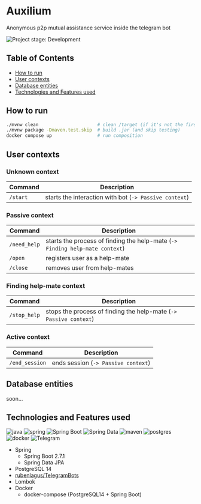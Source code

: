 # Auxilium
Anonymous p2p mutual assistance service inside the telegram bot

![Project stage: Development][project-stage-badge: Development]

[project-stage-badge: Development]: https://img.shields.io/badge/Project%20Stage-Development-yellowgreen.svg

## Table of Contents
* [How to run](#how-to-run)
* [User contexts](#user-contexts)
* [Database entities](#database-entities)
* [Technologies and Features used](#technologies-and-features-used)

## How to run
```bash
./mvnw clean                      # clean /target (if it's not the first run)
./mvnw package -Dmaven.test.skip  # build .jar (and skip testing)
docker compose up                 # run composition
```

## User contexts
### Unknown context
| Command  | Description                                            |
|----------|--------------------------------------------------------|
| `/start` | starts the interaction with bot (`-> Passive context`) |
### Passive context
| Command      | Description                                                                  |
|--------------|------------------------------------------------------------------------------|
| `/need_help` | starts the process of finding the help-mate (`-> Finding help-mate context`) |
| `/open`      | registers user as a help-mate                                                |
| `/close`     | removes user from help-mates                                                 |
### Finding help-mate context
| Command      | Description                                                       |
|--------------|-------------------------------------------------------------------|
| `/stop_help` | stops the process of finding the help-mate (`-> Passive context`) |

### Active context
| Command        | Description                         |
|----------------|-------------------------------------|
| `/end_session` | ends session (`-> Passive context`) |

## Database entities
soon...

## Technologies and Features used

![java](https://img.shields.io/badge/Java-ED8B00?style=for-the-badge&logo=java&logoColor=white)
![spring](https://img.shields.io/badge/spring%20-%236DB33F.svg?&style=for-the-badge&logo=spring&logoColor=white)
![Spring Boot](https://img.shields.io/static/v1?style=for-the-badge&message=Spring+Boot&color=6DB33F&logo=Spring+Boot&logoColor=FFFFFF&label=)
![Spring Data](https://img.shields.io/static/v1?style=for-the-badge&message=Spring+Data&color=6DB33F&logo=Spring+Data&logoColor=FFFFFF&label=)
![maven](https://img.shields.io/badge/Maven-C71A36?style=for-the-badge&logo=apache-maven)
![postgres](https://img.shields.io/badge/postgres-%23316192.svg?&style=for-the-badge&logo=postgresql&logoColor=white)
![docker](https://img.shields.io/badge/docker-%232496ED.svg?&style=for-the-badge&logo=docker&logoColor=white)
![Telegram](https://img.shields.io/badge/Telegram-2CA5E0?style=for-the-badge&logo=telegram&logoColor=white)

* Spring
    * Spring Boot 2.7.1
    * Spring Data JPA
* PostgreSQL 14
* [rubenlagus/TelegramBots](https://github.com/rubenlagus/TelegramBots)
* Lombok
* Docker
    * docker-compose (PostgreSQL14 + Spring Boot)
